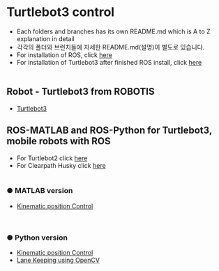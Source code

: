 # Turtlebot3 control
+ Each folders and branches has its own README.md which is A to Z explanation in detail
+ 각각의 폴더와 브런치들에 자세한 README.md(설명)이 별도로 있습니다.
+ For installation of ROS, click [here](https://github.com/engcang/Ubuntu_ROS_Installation/)
+ For installation of Turtlebot3 after finished ROS install, click [here](https://github.com/engcang/Ubuntu_ROS_Installation/)
</br></br>

## Robot - Turtlebot3 from ROBOTIS
+ [Turtlebot3](http://emanual.robotis.com/docs/en/platform/turtlebot3/overview/) </br>

## ROS-MATLAB and ROS-Python for Turtlebot3, mobile robots with ROS
+ For Turtlebot2 click [here](https://github.com/engcang/turtlebot2)
+ For Clearpath Husky click [here](https://github.com/engcang/husky)
</br></br>

### ● MATLAB version
+ [Kinematic position Control](https://github.com/engcang/turtlebot3/tree/master/MATLAB-Kinematic%20position%20Control)
</br>

### ● Python version
+ [Kinematic position Control](https://github.com/engcang/turtlebot3/tree/master/Python-Kinematic-Position-Control)
+ [Lane Keeping using OpenCV](https://github.com/engcang/turtlebot3/tree/master/py_LaneKeeping_OpenCV)
